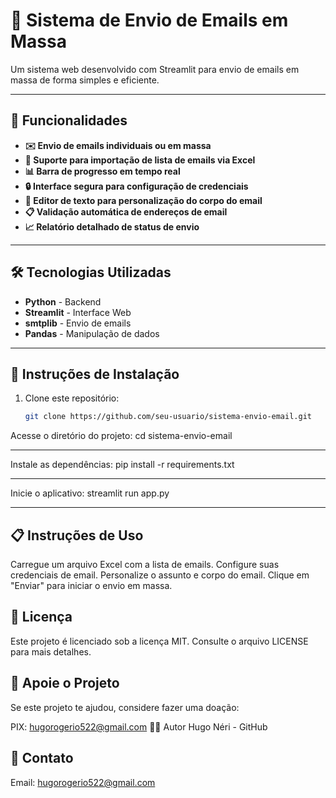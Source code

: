# 📧 Sistema de Envio de Emails em Massa

Um sistema web desenvolvido com Streamlit para envio de emails em massa de forma simples e eficiente.

---

## 🚀 Funcionalidades

- **✉️ Envio de emails individuais ou em massa**
- **📎 Suporte para importação de lista de emails via Excel**
- **📊 Barra de progresso em tempo real**
- **🔒 Interface segura para configuração de credenciais**
- **📝 Editor de texto para personalização do corpo do email**
- **📋 Validação automática de endereços de email**
- **📈 Relatório detalhado de status de envio**
---

## 🛠️ Tecnologias Utilizadas

- **Python** - Backend
- **Streamlit** - Interface Web
- **smtplib** - Envio de emails
- **Pandas** - Manipulação de dados

---

## 📝 Instruções de Instalação

1. Clone este repositório:
   ```bash
   git clone https://github.com/seu-usuario/sistema-envio-email.git
   
Acesse o diretório do projeto:
cd sistema-envio-email

---

Instale as dependências:
pip install -r requirements.txt


---


Inicie o aplicativo:
streamlit run app.py

---

## 📋 Instruções de Uso
Carregue um arquivo Excel com a lista de emails.
Configure suas credenciais de email.
Personalize o assunto e corpo do email.
Clique em "Enviar" para iniciar o envio em massa.

## 📄 Licença
Este projeto é licenciado sob a licença MIT. Consulte o arquivo LICENSE para mais detalhes.

## 💜 Apoie o Projeto
Se este projeto te ajudou, considere fazer uma doação:

PIX: hugorogerio522@gmail.com
👨‍💻 Autor
Hugo Néri - GitHub

## 📧 Contato
Email: hugorogerio522@gmail.com
